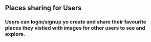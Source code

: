 ## Places sharing for Users

### Users can login/signup yo create and share their favourite places they vistied with images for other users to see and explore. 
